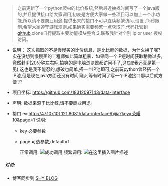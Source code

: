 > 之前更新了一个python爬虫的比价系统,然后最近抽找时间写了一个java版的,并且提供接口给大家调用,初衷是方便大家做一些项目可以加上一个小功能,所以请不要商业用途,提供出来的接口不可以连续频繁访问,设置了5秒限制,希望大家遵守游戏规则,如果确实需要频繁一点获取?1.代码托管到[github](https://github.com/18312097143/data-interface),clone自行提取主要功能模块整合;2.联系我针对个别 ip or user 授权访问。

* 说明：
  这次抓取的不是慢慢买的比价信息，是比比鲸的数据，为什么换了呢?实在没想到慢慢买的工程师如此简单粗暴，如果同一个IP短时间获取稍微过多,竟然封IP(20分钟左右吧,搞笑的是电脑浏览器都访问不了,这`反爬`我还真是第一见),这也是我不能忍的,想破也简单,搭一个IP池即可,之前玩python曾经搭一个IP池,但是现在java方面还没有时间同步,等有时间了写一个IP池接口那以后就方便了!

* 项目坐标:
https://github.com/18312097143/data-interface

* 声明:
 数据来源于比比鲸,请不要商业用途。

* 接口
  ex:http://47.107.101.121:8081/data-interface/bijia?key=荣耀10&page=1
  说明:
  * key 必要参数
  * page 可选参数,default=1

    正常调用:
      ![成功调用](https://files-shaines-1258193137.cos.ap-guangzhou.myqcloud.com/java-data-interface.jpg)
    频繁调用: 
      ![在这里插入图片描述](https://files-shaines-1258193137.cos.ap-guangzhou.myqcloud.com/java-data-interface2.jpg)

#####  讨论:
* 博客同步到 [SHY BLOG](https:/shaines.cn)
